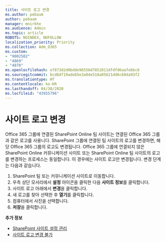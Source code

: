 ```yaml
---
title: 사이트 로고 변경
ms.author: pebaum
author: pebaum
manager: mnirkhe
ms.audience: Admin
ms.topic: article
ROBOTS: NOINDEX, NOFOLLOW
localization_priority: Priority
ms.collection: Adm_O365
ms.custom:
- "9002502"
- "4869"
- "4870"
ms.openlocfilehash: e7873d2d0bdde96556d7852811dfdfd6aafebbc6
ms.sourcegitcommit: bcd6df19adeb5e3a04e518a05621dd6c68da93f2
ms.translationtype: HT
ms.contentlocale: ko-KR
ms.lasthandoff: 04/30/2020
ms.locfileid: "43955796"
---
```

# <a name="change-site-logo"></a>사이트 로고 변경

Office 365 그룹에 연결된 SharePoint Online 팀 사이트는 연결된 Office 365 그룹과 같은 로고를 사용니다. SharePoint 그룹에 연결된 팀 사이트의 로고를 변경하면, 해당 Office 365 그룹의 로고도 변경됩니다. Office 365 그룹에 연결되지 않은 SharePoint Online 커뮤니케이션 사이트 또는 SharePoint Online 팀 사이트의 로고를 변경하는 프로세스는 동일합니다. 이 경우에는 사이트 로고만 변경됩니다. 변경 단계는 다음과 같습니다.

1. SharePoint 팀 또는 커뮤니케이션 사이트로 이동합니다.
2. 우측 상단 모서리에서 **설정** 아이콘을 클릭한 다음 **사이트 정보**를 클릭합니다.
3. 사이트 로고 아래에서 **변경**을 클릭합니다.
4. 새 로고를 찾아 선택한 후 **열기**를 클릭합니다.
5. 컴퓨터에서 사진을 선택합니다.
6. **저장**을 클릭합니다.

**추가 정보**

- [SharePoint 사이트 설정 관리](https://support.office.com/article/manage-your-sharepoint-site-settings-8376034d-d0c7-446e-9178-6ab51c58df42)
- [사이트 로고 변경 불가](https://docs.microsoft.com/sharepoint/troubleshoot/sites/error-when-changing-o365-site-logo)
